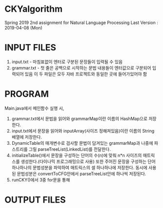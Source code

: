 # CKYalgorithm
Spring 2019 2nd assignment for Natural Language Processing
Last Version : 2019-04-08 (Mon)

# INPUT FILES
1. input.txt - 마침표없이 엔터로 구분된 문장들이 입력될 수 있음
2. grammar.txt - 첫 줄은 공백으로 시작하는 문법 내용들이 엔터값으로 구분되어 입력되어 있음
이 두 파일은 모두 자바 프로젝트와 동일한 곳에 들어가있어야 함

# PROGRAM
Main.java에서 메인함수 실행 시,
1. grammar.txt에서 문법을 읽어와 grammarMap이란 이름의 HashMap으로 저장한다.
2. input.txt에서 문장을 읽어와 inputArray(사이즈 정해져있음)이란 이름의 String 배열에 저장한다.
3. DynamicTable의 매개변수로 검사할 문법이 담겨있는 grammarMap과 나중에 파스트리를 그릴 parseTreeList(LinkedList)를 전달한다.
4. initializeTable()에서 문장을 구성하는 단어의 수(n)에 맞춰 n*n 사이즈의 매트릭스를 생성한다.(다이나믹 프로그래밍으로 사용)
   또한 주어진 문장을 구성하는 단어 하나하나의 문법성분을 파악하여 매트릭스의 셀 하나하나에 저장한다.
   동시에 사용된 문법성분은 convertToCFG안에서 parseTreeList안에 하나씩 저장된다.
5. runCKY()에서 3중 for문을 통해 


# OUTPUT FILES

